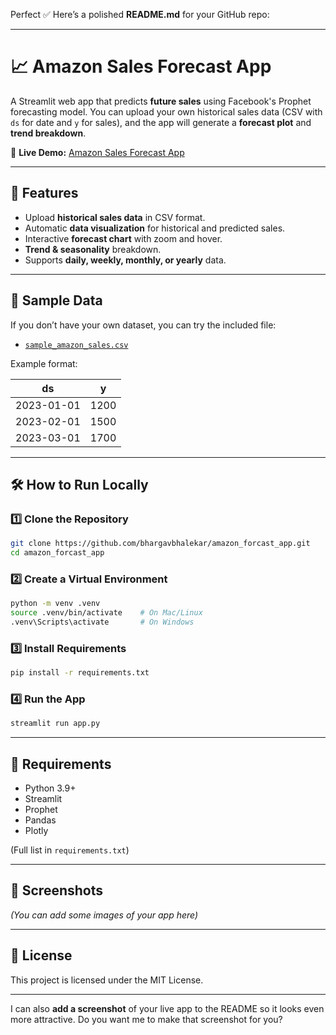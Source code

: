 Perfect ✅
Here’s a polished **README.md** for your GitHub repo:

---

# 📈 Amazon Sales Forecast App

A Streamlit web app that predicts **future sales** using Facebook's Prophet forecasting model.
You can upload your own historical sales data (CSV with `ds` for date and `y` for sales), and the app will generate a **forecast plot** and **trend breakdown**.

🔗 **Live Demo:** [Amazon Sales Forecast App](https://amazonforcastapp-2m5q2ke4enj3k9paykhahy.streamlit.app/)

---

## 🚀 Features

* Upload **historical sales data** in CSV format.
* Automatic **data visualization** for historical and predicted sales.
* Interactive **forecast chart** with zoom and hover.
* **Trend & seasonality** breakdown.
* Supports **daily, weekly, monthly, or yearly** data.

---

## 📂 Sample Data

If you don’t have your own dataset, you can try the included file:

* [`sample_amazon_sales.csv`](sample_amazon_sales.csv)

Example format:

| ds         | y    |
| ---------- | ---- |
| 2023-01-01 | 1200 |
| 2023-02-01 | 1500 |
| 2023-03-01 | 1700 |

---

## 🛠 How to Run Locally

### 1️⃣ Clone the Repository

```bash
git clone https://github.com/bhargavbhalekar/amazon_forcast_app.git
cd amazon_forcast_app
```

### 2️⃣ Create a Virtual Environment

```bash
python -m venv .venv
source .venv/bin/activate    # On Mac/Linux
.venv\Scripts\activate       # On Windows
```

### 3️⃣ Install Requirements

```bash
pip install -r requirements.txt
```

### 4️⃣ Run the App

```bash
streamlit run app.py
```

---

## 🧮 Requirements

* Python 3.9+
* Streamlit
* Prophet
* Pandas
* Plotly

(Full list in `requirements.txt`)

---

## 📸 Screenshots

*(You can add some images of your app here)*

---

## 📜 License

This project is licensed under the MIT License.

---

I can also **add a screenshot** of your live app to the README so it looks even more attractive.
Do you want me to make that screenshot for you?
